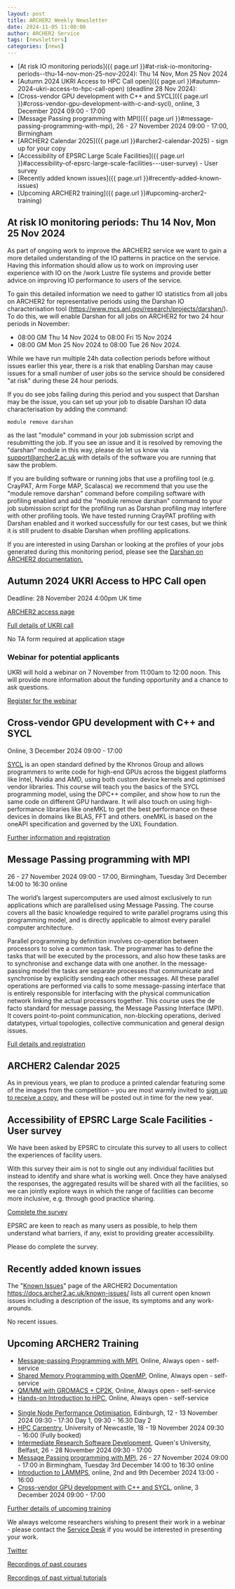 ```yaml
---
layout: post
title: ARCHER2 Weekly Newsletter
date: 2024-11-05 11:00:00
author: ARCHER2 Service
tags: [newsletters] 
categories: [news]
---
```


- [At risk IO monitoring periods]({{ page.url }}#at-risk-io-monitoring-periods--thu-14-nov-mon-25-nov-2024): Thu 14 Nov, Mon 25 Nov 2024
- [Autumn 2024 UKRI Access to HPC Call open]({{ page.url }}#autumn-2024-ukri-access-to-hpc-call-open) (deadline 28 Nov 2024):
- [Cross-vendor GPU development with C++ and SYCL]({{ page.url }}#cross-vendor-gpu-development-with-c-and-sycl), online, 3 December 2024 09:00 - 17:00
- [Message Passing programming with MPI]({{ page.url }}#message-passing-programming-with-mpi), 26 - 27 November 2024 09:00 - 17:00, Birmingham
- [ARCHER2 Calendar 2025]({{ page.url }}#archer2-calendar-2025) - sign up for your copy
- [Accessibility of EPSRC Large Scale Facilities]({{ page.url }}#accessibility-of-epsrc-large-scale-facilities---user-survey) - User survey
- [Recently added known issues]({{ page.url }}#recently-added-known-issues)
- [Upcoming ARCHER2 training]({{ page.url }}#upcoming-archer2-training)  

<!--more-->


## At risk IO monitoring periods:  Thu 14 Nov, Mon 25 Nov 2024

As part of ongoing work to improve the ARCHER2 service we want to gain a more detailed understanding of the IO patterns in practice on the service. Having this information should allow us to work on improving user experience with IO on the /work Lustre file systems and provide better advice on improving IO performance to users of the service.

To gain this detailed information we need to gather IO statistics from all jobs on ARCHER2 for representative periods using the Darshan IO characterisation tool (https://www.mcs.anl.gov/research/projects/darshan/). To do this, we will enable Darshan for all jobs on ARCHER2 for two 24 hour periods in November:

- 08:00 GM Thu 14 Nov 2024 to 08:00 Fri 15 Nov 2024
- 08:00 GM Mon 25 Nov 2024 to 08:00 Tue 26 Nov 2024.

While we have run multiple 24h data collection periods before without issues earlier this year, there is a risk that enabling Darshan may cause issues for a small number of user jobs so the service should be considered "at risk" during these 24 hour periods.

If you do see jobs failing during this period and you suspect that Darshan may be the issue, you can set up your job to disable Darshan IO data characterisation by adding the command:

`module remove darshan`

as the last "module" command in your job submission script and resubmitting the job. If you see an issue and it is resolved by removing the "darshan" module in this way, please do let us know via support@archer2.ac.uk with details of the software you are running that saw the problem.

If you are building software or running jobs that use a profiling tool (e.g. CrayPAT, Arm Forge MAP, Scalasca) we recommend that you use the "module remove darshan" command before compiling software with profiling enabled and add the "module remove darshan" command to your job submission script for the profiling run as Darshan profiling may interfere with other profiling tools. We have tested running CrayPAT profiling with Darshan enabled and it worked successfully for our test cases, but we think it is still prudent to disable Darshan when profiling applications.

If you are interested in using Darshan or looking at the profiles of your jobs generated during this monitoring period, please see the [Darshan on ARCHER2 documentation.](https://docs.archer2.ac.uk/data-tools/darshan/)


## Autumn 2024 UKRI Access to HPC Call open 

Deadline: 28 November 2024 4:00pm  UK time

[ARCHER2 access page]( https://www.archer2.ac.uk/support-access/access.html)

[Full details of UKRI call]( https://www.ukri.org/opportunity/access-to-high-performance-computing-facilities-autumn-2024/)

No TA form required at application stage

### Webinar for potential applicants

UKRI will hold a webinar on 7 November from 11:00am to 12:00 noon. This will provide more information about the funding opportunity and a chance to ask questions.

[Register for the webinar]( https://ukri.zoom.us/webinar/register/WN_G2YVsSj3QL-YmoKcCJl3VA)


## Cross-vendor GPU development with C++ and SYCL

Online, 3 December 2024 09:00 - 17:00

[SYCL](https://www.khronos.org/api/index_2017/sycl) is an open standard defined by the Khronos Group and allows programmers to write code for high-end GPUs across the biggest platforms like Intel, Nvidia and AMD, using both custom device kernels and optimised vendor libraries. This course will teach you the basics of the SYCL programming model, using the DPC++ compiler, and show how to run the same code on different GPU hardware. It will also touch on using high-performance libraries like oneMKL to get the best performance on these devices in domains like BLAS, FFT and others. oneMKL is based on the oneAPI specification and governed by the UXL Foundation.

[Further information and registration]( https://www.archer2.ac.uk/training/#upcoming-training)



## Message Passing programming with MPI

26 - 27 November 2024 09:00 - 17:00, Birmingham,  Tuesday 3rd December 14:00 to 16:30 online

The world’s largest supercomputers are used almost exclusively to run applications which are parallelised using Message Passing. The course covers all the basic knowledge required to write parallel programs using this programming model, and is directly applicable to almost every parallel computer architecture.

Parallel programming by definition involves co-operation between processors to solve a common task. The programmer has to define the tasks that will be executed by the processors, and also how these tasks are to synchronise and exchange data with one another. In the message-passing model the tasks are separate processes that communicate and synchronise by explicitly sending each other messages. All these parallel operations are performed via calls to some message-passing interface that is entirely responsible for interfacing with the physical communication network linking the actual processors together. This course uses the de facto standard for message passing, the Message Passing Interface (MPI). It covers point-to-point communication, non-blocking operations, derived datatypes, virtual topologies, collective communication and general design issues.

[Full details and registration](  https://www.archer2.ac.uk/training/#upcoming-training)



## ARCHER2 Calendar 2025

As in previous years, we plan to produce a printed calendar featuring some of the images from the competition – you are most warmly invited to [sign up to receive a copy](https://bit.ly/ARCHER2-Calendar-2025), and these will be posted out in time for the new year.


## Accessibility of EPSRC Large Scale Facilities - User survey 

We have been asked by EPSRC to circulate this survey to all users to collect the experiences of facility users.

With this survey their aim is not to single out any individual facilities but instead to identify and share what is working well. Once they have analysed the responses, the aggregated results will be shared with all the facilities, so we can jointly explore ways in which the range of facilities can become more inclusive, e.g. through good practice sharing.

[Complete the survey](  https://engagementhub.ukri.org/epsrc-researchinfrastructure/lsfusersurvey/)

EPSRC are keen to reach as many users as possible, to help them understand what barriers, if any, exist to providing greater accessibility.

Please do complete the survey.


## Recently added known issues
 
The "[Known Issues](https://docs.archer2.ac.uk/known-issues/)" page of the ARCHER2 Documentation
<https://docs.archer2.ac.uk/known-issues/>
lists all current open known issues including a description of the issue, its symptoms and any work-arounds.

No recent issues.


## Upcoming ARCHER2 Training

- [Message-passing Programming with MPI](https://www.archer2.ac.uk/training/courses/210000-mpi-self-service/), Online, Always open - self-service  
- [Shared Memory Programming with OpenMP](https://www.archer2.ac.uk/training/courses/210000-openmp-self-service/), Online, Always open - self-service 
- [QM/MM with GROMACS + CP2K](https://www.archer2.ac.uk/training/courses/220000-gromacs-self-service/), Online, Always open - self-service 
- [Hands-on Introduction to HPC](https://www.archer2.ac.uk/training/courses/240000-intro-hpc-self-service/), Online, Always open - self-service     <br><br>
- [Single Node Performance Optimisation](https://www.archer2.ac.uk/training/courses/241112-single-node/), Edinburgh, 12 - 13 November 2024 09:30 - 17:30 Day 1, 09:30 - 16.30 Day 2 
- [HPC Carpentry](https://www.archer2.ac.uk/training/courses/241118-hpc-carpentry/), University of Newcastle, 18 - 19 November 2024 09:30 - 16:00 (Fully booked)	
- [Intermediate Research Software Development](https://www.archer2.ac.uk/training/courses/241126-int-sw-dev/), Queen's University, Belfast, 26 - 28 November 2024 09:30 - 17:00
- [Message Passing programming with MPI](https://www.archer2.ac.uk/training/courses/241126-mpi/), 26 - 27 November 2024 09:00 - 17:00 in Birmingham, Tuesday 3rd December 14:00 to 16:30 online
- [Introduction to LAMMPS](https://www.archer2.ac.uk/training/courses/241202-lammps/), online,  2nd and 9th December 2024 13:00 - 16:00
- [Cross-vendor GPU development with C++ and SYCL](https://www.archer2.ac.uk/training/courses/241203-sycl/), online, 3 December 2024 09:00 - 17:00


[Further details of upcoming training](https://www.archer2.ac.uk/training/#upcoming-training)

We always welcome researchers wishing to present their work in a webinar - please contact the [Service Desk](https://www.archer2.ac.uk/support-access/servicedesk.html) if you would be interested in presenting your work.

[Twitter](https://twitter.com/ARCHER2_HPC)

[Recordings of past courses](https://www.archer2.ac.uk/training/materials/)

[Recordings of past virtual tutorials](https://www.archer2.ac.uk/training/materials/webinars)

